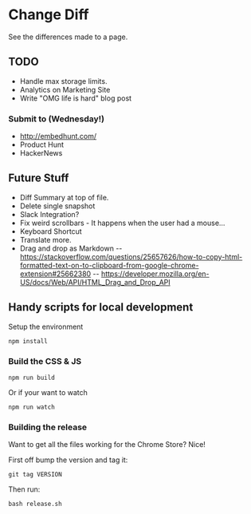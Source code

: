 # Change Diff

See the differences made to a page.

## TODO

  - Handle max storage limits.
  - Analytics on Marketing Site
  - Write "OMG life is hard" blog post

  ### Submit to (Wednesday!)

  - http://embedhunt.com/
  - Product Hunt
  - HackerNews

## Future Stuff

  - Diff Summary at top of file.
  - Delete single snapshot
  - Slack Integration?
  - Fix weird scrollbars - It happens when the user had a mouse...
  - Keyboard Shortcut
  - Translate more.
  - Drag and drop as Markdown 
    -- https://stackoverflow.com/questions/25657626/how-to-copy-html-formatted-text-on-to-clipboard-from-google-chrome-extension#25662380
    -- https://developer.mozilla.org/en-US/docs/Web/API/HTML_Drag_and_Drop_API

## Handy scripts for local development

Setup the environment 

    npm install

### Build the CSS & JS

    npm run build

Or if your want to watch

    npm run watch

### Building the release

Want to get all the files working for the Chrome Store? Nice! 

First off bump the version and tag it:

    git tag VERSION

Then run:

    bash release.sh
